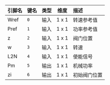 <!--
DO NOT EDIT THIS FILE DIRECTLY.
This file is generated by tools/comp-docs.js.
All changes will be overwritten by regeneration.
-->

<slot class="model-pins">

| 引脚名 | 键名 | 类型 | 维度 | 描述 |
|:------ |:---- |:----:|:----:|:---- |
| Wref | `0` | 输入 | 1 x 1 | 转速参考值 |
| Pref | `1` | 输入 | 1 x 1 | 功率参考值 |
| z | `2` | 输入 | 1 x 1 | 阀门位置 |
| w | `3` | 输入 | 1 x 1 | 转速 |
| L2N | `4` | 输入 | 1 x 1 | 使能信号 |
| Pm | `5` | 输出 | 1 x 1 | 机械功率 |
| zi | `6` | 输出 | 1 x 1 | 初始阀门位置 |

</slot>
